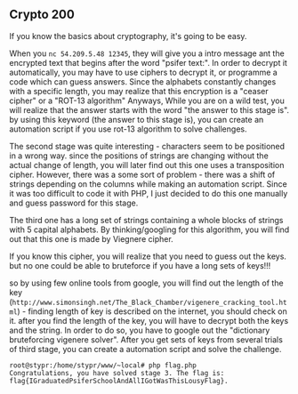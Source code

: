 ## Crypto 200

If you know the basics about cryptography, it's going to be easy.

When you `nc 54.209.5.48 12345`, they will give you a intro message ant the encrypted text that begins after the word "psifer text:".
In order to decrypt it automatically, you may have to use ciphers to decrypt it, or programme a code which can guess answers.
Since the alphabets constantly changes with a specific length, you may realize that this encryption is a "ceaser cipher" or a "ROT-13 algorithm"
Anyways, While you are on a wild test, you will realize that the answer starts with the word "the answer to this stage is".
by using this keyword (the answer to this stage is),  you can create an automation script if you use rot-13 algorithm to solve challenges.

The second stage was quite interesting - characters seem to be positioned in a wrong way.
since the positions of strings are changing without the actual change of length, you will later find out this one uses a transposition cipher.
However, there was a some sort of problem - there was a shift of strings depending on the columns while making an automation script.
Since it was too difficult to code it with PHP, I just decided to do this one manually and guess password for this stage.

The third one has a long set of strings containing a whole blocks of strings with 5 capital alphabets. 
By thinking/googling for this algorithm, you will find out that this one is made by Viegnere cipher.

If you know this cipher, you will realize that you need to guess out the keys. 
but no one could be able to bruteforce if you have a long sets of keys!!!

so by using few online tools from google, you will find out the length of the key (`http://www.simonsingh.net/The_Black_Chamber/vigenere_cracking_tool.html`) - finding length of key is described on the internet, you should check on it.
after you find the length of the key, you will have to decrypt both the keys and the string. In order to do so, you have to google out the "dictionary bruteforcing vigenere solver". After you get sets of keys from several trials of third stage, you can create a automation script and solve the challenge.


```
root@stypr:/home/stypr/www/~local# php flag.php
Congratulations, you have solved stage 3. The flag is: flag{IGraduatedPsiferSchoolAndAllIGotWasThisLousyFlag}.
```